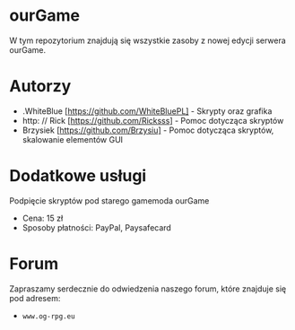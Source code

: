 # ourGame
W tym repozytorium znajdują się wszystkie zasoby z nowej edycji serwera ourGame.

# Autorzy
* .WhiteBlue [https://github.com/WhiteBluePL] - Skrypty oraz grafika
* http: // Rick [https://github.com/Ricksss] - Pomoc dotycząca skryptów
* Brzysiek [https://github.com/Brzysiu] - Pomoc dotycząca skryptów, skalowanie elementów GUI

# Dodatkowe usługi
Podpięcie skryptów pod starego gamemoda ourGame
* Cena: 15 zł
* Sposoby płatności: PayPal, Paysafecard

# Forum
Zapraszamy serdecznie do odwiedzenia naszego forum, które znajduje się pod adresem:
*     www.og-rpg.eu

